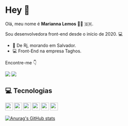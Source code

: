 
<h1>
Hey 👋
</h1>

<p>
Olá, meu nome é <strong>Marianna Lemos</strong> 👩🏼 🇧🇷.
</p>

<p>
Sou desenvolvedora front-end desde o início de 2020. 💻
</p>

- 📍 De Rj, morando em Salvador.
- 💻 Front-End na empresa Taghos. 

<p> Encontre-me 👇 </p>

<a href="https://www.linkedin.com/in/m-lemos07/" title="Entre em contato via E-mail">
<img src="https://img.shields.io/badge/-Linkedin-0e76a8?style=for-the-badge&logo=Linkedin&logoColor=white&link=https://www.linkedin.com/in/keidsonroby/" /></a>
<a href="https://criarmeulink.com.br/u/1623101973243" alt="Linkedin">
<img src="https://img.shields.io/badge/Microsoft_Outlook-0078D4?style=for-the-badge&logo=microsoft-outlook&logoColor=white" /></a>
</p>  

## 💻 Tecnologias

<p>

 <img src="https://img.shields.io/badge/-javascript-%23F7DF1E?style=flat-square&logo=javascript&logoColor=black" height="25"/>
<img src="https://img.shields.io/badge/react%20-%2320232a.svg?&style=for-the-badge&logo=react&logoColor=%2361DAFB" height="25"/>
<img src="https://img.shields.io/badge/-GitHub-181717?style=flat-square&logo=github" height="25"/>
<img src="https://img.shields.io/badge/CSS3-1572B6?style=for-the-badge&logo=css3&logoColor=white" height="25"/>
<img src="https://img.shields.io/badge/Sass-CC6699?style=for-the-badge&logo=sass&logoColor=white" height="25"/>
<img src="https://img.shields.io/badge/GraphQl-E10098?style=for-the-badge&logo=graphql&logoColor=white" height="25"/>
</p>

[![Anurag's GitHub stats](https://github-readme-stats.vercel.app/api?username=mlemos07&hide=issues,contribs,prs&count_private=true&theme=radical)](https://github.com/anuraghazra/github-readme-stats)

